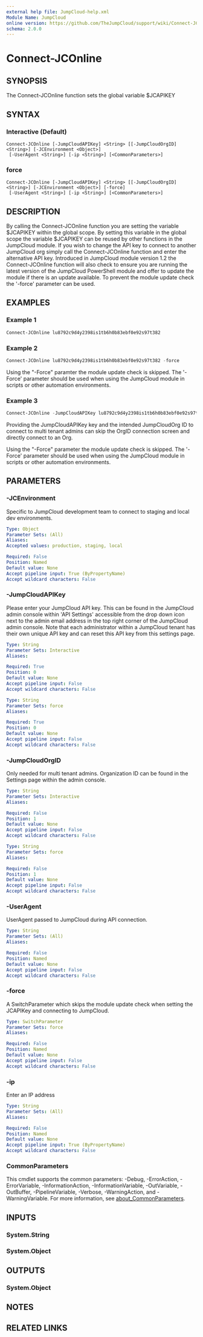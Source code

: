 ```yaml
---
external help file: JumpCloud-help.xml
Module Name: JumpCloud
online version: https://github.com/TheJumpCloud/support/wiki/Connect-JCOnline
schema: 2.0.0
---
```


# Connect-JCOnline

## SYNOPSIS
The Connect-JCOnline function sets the global variable $JCAPIKEY

## SYNTAX

### Interactive (Default)
```
Connect-JCOnline [-JumpCloudAPIKey] <String> [[-JumpCloudOrgID] <String>] [-JCEnvironment <Object>]
 [-UserAgent <String>] [-ip <String>] [<CommonParameters>]
```

### force
```
Connect-JCOnline [-JumpCloudAPIKey] <String> [[-JumpCloudOrgID] <String>] [-JCEnvironment <Object>] [-force]
 [-UserAgent <String>] [-ip <String>] [<CommonParameters>]
```

## DESCRIPTION
By calling the Connect-JCOnline function you are setting the variable $JCAPIKEY within the global scope. By setting this variable in the global scope the variable $JCAPIKEY can be reused by other functions in the JumpCloud module. If you wish to change the API key to connect to another JumpCloud org simply call the Connect-JCOnline function and enter the alternative API key.
Introduced in JumpCloud module version 1.2 the Connect-JCOnline function will also check to ensure you are running the latest version of the JumpCloud PowerShell module and offer to update the module if there is an update available.
To prevent the module update check the '-force' parameter can be used.

## EXAMPLES

### Example 1
```powershell
Connect-JCOnline lu8792c9d4y2398is1tb6h0b83ebf0e92s97t382
```

### Example 2
```powershell
Connect-JCOnline lu8792c9d4y2398is1tb6h0b83ebf0e92s97t382 -force
```

Using the "-Force" paramter the module update check is skipped. The '-Force' parameter should be used when using the JumpCloud module in scripts or other automation environments. 

### Example 3
```powershell
Connect-JCOnline -JumpCloudAPIKey lu8792c9d4y2398is1tb6h0b83ebf0e92s97t382 -JumpCloudOrgID 5b5o13o06tsand0c29a0t3s6 -force
```

Providing the JumpCloudAPIKey key and the intended JumpCloudOrg ID to connect to multi tenant admins can skip the OrgID connection screen and directly connect to an Org.

Using the "-Force" parameter the module update check is skipped. The '-Force' parameter should be used when using the JumpCloud module in scripts or other automation environments.

## PARAMETERS

### -JCEnvironment
Specific to JumpCloud development team to connect to staging and local dev environments.

```yaml
Type: Object
Parameter Sets: (All)
Aliases:
Accepted values: production, staging, local

Required: False
Position: Named
Default value: None
Accept pipeline input: True (ByPropertyName)
Accept wildcard characters: False
```

### -JumpCloudAPIKey
Please enter your JumpCloud API key.
This can be found in the JumpCloud admin console within 'API Settings' accessible from the drop down icon next to the admin email address in the top right corner of the JumpCloud admin console. Note that each administrator within a JumpCloud tenant has their own unique API key and can reset this API key from this settings page.

```yaml
Type: String
Parameter Sets: Interactive
Aliases:

Required: True
Position: 0
Default value: None
Accept pipeline input: False
Accept wildcard characters: False
```

```yaml
Type: String
Parameter Sets: force
Aliases:

Required: True
Position: 0
Default value: None
Accept pipeline input: False
Accept wildcard characters: False
```

### -JumpCloudOrgID
Only needed for multi tenant admins. Organization ID can be found in the Settings page within the admin console.

```yaml
Type: String
Parameter Sets: Interactive
Aliases:

Required: False
Position: 1
Default value: None
Accept pipeline input: False
Accept wildcard characters: False
```

```yaml
Type: String
Parameter Sets: force
Aliases:

Required: False
Position: 1
Default value: None
Accept pipeline input: False
Accept wildcard characters: False
```

### -UserAgent
UserAgent passed to JumpCloud during API connection.

```yaml
Type: String
Parameter Sets: (All)
Aliases:

Required: False
Position: Named
Default value: None
Accept pipeline input: False
Accept wildcard characters: False
```

### -force
A SwitchParameter which skips the module update check when setting the JCAPIKey and connecting to JumpCloud.

```yaml
Type: SwitchParameter
Parameter Sets: force
Aliases:

Required: False
Position: Named
Default value: None
Accept pipeline input: False
Accept wildcard characters: False
```

### -ip
Enter an IP address

```yaml
Type: String
Parameter Sets: (All)
Aliases:

Required: False
Position: Named
Default value: None
Accept pipeline input: True (ByPropertyName)
Accept wildcard characters: False
```

### CommonParameters
This cmdlet supports the common parameters: -Debug, -ErrorAction, -ErrorVariable, -InformationAction, -InformationVariable, -OutVariable, -OutBuffer, -PipelineVariable, -Verbose, -WarningAction, and -WarningVariable. For more information, see [about_CommonParameters](http://go.microsoft.com/fwlink/?LinkID=113216).

## INPUTS

### System.String
### System.Object
## OUTPUTS

### System.Object
## NOTES

## RELATED LINKS
